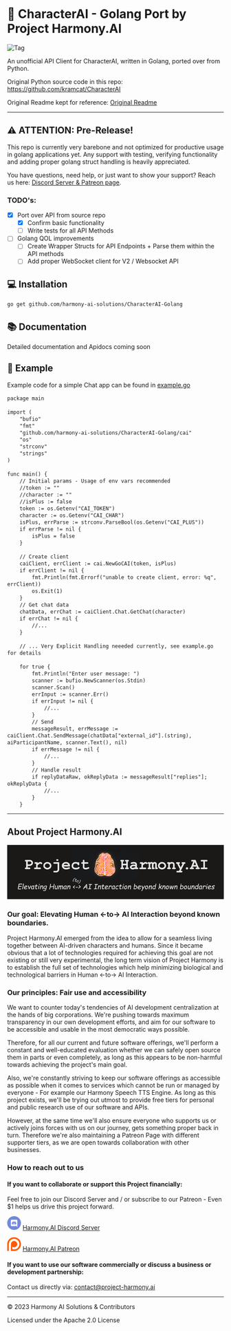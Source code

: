 # 💬 CharacterAI - Golang Port by Project Harmony.AI
![Tag](https://img.shields.io/github/license/harmony-ai-solutions/CharacterAI-Golang)

An unofficial API Client for CharacterAI, written in Golang, ported over from Python.

Original Python source code in this repo: https://github.com/kramcat/CharacterAI

Original Readme kept for reference: [Original Readme](README.old.md)

---

## ⚠️ ATTENTION: Pre-Release!
This repo is currently very barebone and not optimized for productive usage in golang applications yet.
Any support with testing, verifying functionality and adding proper golang struct handling is heavily appreciated.

You have questions, need help, or just want to show your support? Reach us here: [Discord Server & Patreon page](#how-to-reach-out-to-us).

### TODO's:
- [x] Port over API from source repo
  - [x] Confirm basic functionality 
  - [ ] Write tests for all API Methods
- [ ] Golang QOL improvements
  - [ ] Create Wrapper Structs for API Endpoints + Parse them within the API methods
  - [ ] Add proper WebSocket client for V2 / Websocket API 

## 💻 Installation
```bash
go get github.com/harmony-ai-solutions/CharacterAI-Golang
```

## 📚 Documentation
Detailed documentation and Apidocs coming soon

## 📙 Example
Example code for a simple Chat app can be found in [example.go](example.go)
```Golang
package main

import (
	"bufio"
	"fmt"
	"github.com/harmony-ai-solutions/CharacterAI-Golang/cai"
	"os"
	"strconv"
	"strings"
)

func main() {
	// Initial params - Usage of env vars recommended
	//token := ""
	//character := ""
	//isPlus := false
	token := os.Getenv("CAI_TOKEN")
	character := os.Getenv("CAI_CHAR")
	isPlus, errParse := strconv.ParseBool(os.Getenv("CAI_PLUS"))
	if errParse != nil {
		isPlus = false
	}

	// Create client
	caiClient, errClient := cai.NewGoCAI(token, isPlus)
	if errClient != nil {
		fmt.Println(fmt.Errorf("unable to create client, error: %q", errClient))
		os.Exit(1)
	}
	// Get chat data
	chatData, errChat := caiClient.Chat.GetChat(character)
	if errChat != nil {
		//... 
	}
	
	// ... Very Explicit Handling neeeded currently, see example.go for details 
	
	for true {
		fmt.Println("Enter user message: ")
		scanner := bufio.NewScanner(os.Stdin)
		scanner.Scan()
		errInput := scanner.Err()
		if errInput != nil {
			//...
		}
		// Send
		messageResult, errMessage := caiClient.Chat.SendMessage(chatData["external_id"].(string), aiParticipantName, scanner.Text(), nil)
		if errMessage != nil {
			//...
		}
		// Handle result
		if replyDataRaw, okReplyData := messageResult["replies"]; okReplyData {
			//...
		}
	}
```

---

## About Project Harmony.AI
![Project Harmony.AI](docs/images/Harmony-Main-Banner-200px.png)
### Our goal: Elevating Human <-to-> AI Interaction beyond known boundaries.
Project Harmony.AI emerged from the idea to allow for a seamless living together between AI-driven characters and humans.
Since it became obvious that a lot of technologies required for achieving this goal are not existing or still very experimental,
the long term vision of Project Harmony is to establish the full set of technologies which help minimizing biological and
technological barriers in Human <-to-> AI Interaction.

### Our principles: Fair use and accessibility
We want to counter today's tendencies of AI development centralization at the hands of big
corporations. We're pushing towards maximum transparency in our own development efforts, and aim for our software to be
accessible and usable in the most democratic ways possible.

Therefore, for all our current and future software offerings, we'll perform a constant and well-educated evaluation whether
we can safely open source them in parts or even completely, as long as this appears to be non-harmful towards achieving
the project's main goal.

Also, we're constantly striving to keep our software offerings as accessible as possible when it comes to services which
cannot be run or managed by everyone - For example our Harmony Speech TTS Engine. As long as this project exists,
we'll be trying out utmost to provide free tiers for personal and public research use of our software and APIs.

However, at the same time we'll also ensure everyone who supports us or actively joins forces with us on our journey, gets
something proper back in turn. Therefore we're also maintaining a Patreon Page with different supporter tiers, as we are
open towards collaboration with other businesses.

### How to reach out to us

#### If you want to collaborate or support this Project financially:

Feel free to join our Discord Server and / or subscribe to our Patreon - Even $1 helps us drive this project forward.

![Harmony.AI Discord Server](docs/images/discord32.png) [Harmony.AI Discord Server](https://discord.gg/f6RQyhNPX8)

![Harmony.AI Discord Server](docs/images/patreon32.png) [Harmony.AI Patreon](https://patreon.com/harmony_ai)

#### If you want to use our software commercially or discuss a business or development partnership:

Contact us directly via: [contact@project-harmony.ai](mailto:contact@project-harmony.ai)

---
&copy; 2023 Harmony AI Solutions & Contributors

Licensed under the Apache 2.0 License